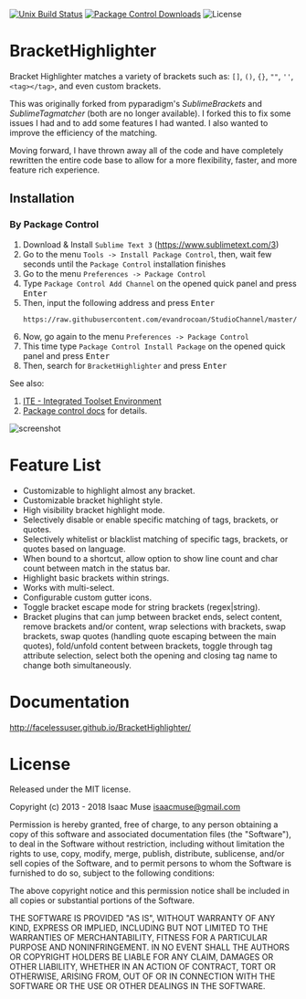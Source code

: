 [![Unix Build Status][travis-image]][travis-link]
[![Package Control Downloads][pc-image]][pc-link]
![License][license-image]
# BracketHighlighter
Bracket Highlighter matches a variety of brackets such as: `[]`, `()`, `{}`, `""`, `''`, `<tag></tag>`, and even custom brackets.

This was originally forked from pyparadigm's _SublimeBrackets_ and _SublimeTagmatcher_ (both are no longer available).  I forked this to fix some issues I had and to add some features I had wanted.  I also wanted to improve the efficiency of the matching.

Moving forward, I have thrown away all of the code and have completely rewritten the entire code base to allow for a more flexibility, faster, and more feature rich experience.


## Installation

### By Package Control

1. Download & Install `Sublime Text 3` (https://www.sublimetext.com/3)
1. Go to the menu `Tools -> Install Package Control`, then,
   wait few seconds until the `Package Control` installation finishes
1. Go to the menu `Preferences -> Package Control`
1. Type `Package Control Add Channel` on the opened quick panel and press <kbd>Enter</kbd>
1. Then, input the following address and press <kbd>Enter</kbd>
   ```
   https://raw.githubusercontent.com/evandrocoan/StudioChannel/master/channel.json
   ```
1. Now, go again to the menu `Preferences -> Package Control`
1. This time type `Package Control Install Package` on the opened quick panel and press <kbd>Enter</kbd>
1. Then, search for `BracketHighlighter` and press <kbd>Enter</kbd>

See also:
1. [ITE - Integrated Toolset Environment](https://github.com/evandrocoan/ITE)
1. [Package control docs](https://packagecontrol.io/docs/usage) for details.


![screenshot](docs/src/markdown/images/Example1.png)

# Feature List
- Customizable to highlight almost any bracket.
- Customizable bracket highlight style.
- High visibility bracket highlight mode.
- Selectively disable or enable specific matching of tags, brackets, or quotes.
- Selectively whitelist or blacklist matching of specific tags, brackets, or quotes based on language.
- When bound to a shortcut, allow option to show line count and char count between match in the status bar.
- Highlight basic brackets within strings.
- Works with multi-select.
- Configurable custom gutter icons.
- Toggle bracket escape mode for string brackets (regex|string).
- Bracket plugins that can jump between bracket ends, select content, remove brackets and/or content, wrap selections with brackets, swap brackets, swap quotes (handling quote escaping between the main quotes), fold/unfold content between brackets, toggle through tag attribute selection, select both the opening and closing tag name to change both simultaneously.

# Documentation
http://facelessuser.github.io/BracketHighlighter/

# License
Released under the MIT license.

Copyright (c) 2013 - 2018 Isaac Muse <isaacmuse@gmail.com>

Permission is hereby granted, free of charge, to any person obtaining a copy of this software and associated documentation files (the "Software"), to deal in the Software without restriction, including without limitation the rights to use, copy, modify, merge, publish, distribute, sublicense, and/or sell copies of the Software, and to permit persons to whom the Software is furnished to do so, subject to the following conditions:

The above copyright notice and this permission notice shall be included in all copies or substantial portions of the Software.

THE SOFTWARE IS PROVIDED "AS IS", WITHOUT WARRANTY OF ANY KIND, EXPRESS OR IMPLIED, INCLUDING BUT NOT LIMITED TO THE WARRANTIES OF MERCHANTABILITY, FITNESS FOR A PARTICULAR PURPOSE AND NONINFRINGEMENT. IN NO EVENT SHALL THE AUTHORS OR COPYRIGHT HOLDERS BE LIABLE FOR ANY CLAIM, DAMAGES OR OTHER LIABILITY, WHETHER IN AN ACTION OF CONTRACT, TORT OR OTHERWISE, ARISING FROM, OUT OF OR IN CONNECTION WITH THE SOFTWARE OR THE USE OR OTHER DEALINGS IN THE SOFTWARE.

[travis-image]: https://img.shields.io/travis/facelessuser/BracketHighlighter/master.svg
[travis-link]: https://travis-ci.org/facelessuser/BracketHighlighter
[pc-image]: https://img.shields.io/packagecontrol/dt/BracketHighlighter.svg
[pc-link]: https://packagecontrol.io/packages/BracketHighlighter
[license-image]: https://img.shields.io/badge/license-MIT-blue.svg

